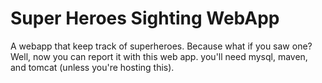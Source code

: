 # Super Heroes Sighting WebApp
A webapp that keep track of superheroes.  Because what if you saw one?  Well, now you can report it with this web app.
you'll need mysql, maven, and tomcat (unless you're hosting this).

